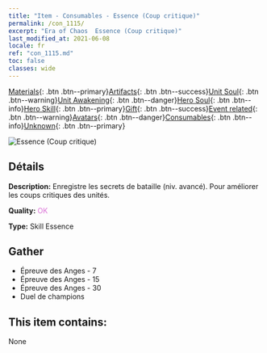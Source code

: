 ```yaml
---
title: "Item - Consumables - Essence (Coup critique)"
permalink: /con_1115/
excerpt: "Era of Chaos  Essence (Coup critique)"
last_modified_at: 2021-06-08
locale: fr
ref: "con_1115.md"
toc: false
classes: wide
---
```

 [Materials](/ItemsFR/){: .btn .btn--primary}[Artifacts](/ItemsFR/Artifacts/){: .btn .btn--success}[Unit Soul](/ItemsFR/UnitSoul/){: .btn .btn--warning}[Unit Awakening](/ItemsFR/UnitAwakening/){: .btn .btn--danger}[Hero Soul](/ItemsFR/HeroSoul/){: .btn .btn--info}[Hero Skill](/ItemsFR/HeroSkill/){: .btn .btn--primary}[Gift](/ItemsFR/Gift/){: .btn .btn--success}[Event related](/ItemsFR/Events/){: .btn .btn--warning}[Avatars](/ItemsFR/Avatars/){: .btn .btn--danger}[Consumables](/ItemsFR/Consumables/){: .btn .btn--info}[Unknown](/ItemsFR/Unknown/){: .btn .btn--primary}

 ![Essence (Coup critique)](/images/t/i_7006.png)

## Détails
 **Description:** Enregistre les secrets de bataille (niv. avancé). Pour améliorer les coups critiques des unités.

 **Quality:** <span style="color: #DA70D6">OK</span>

 **Type:** Skill Essence

## Gather

*    Épreuve des Anges - 7 
*    Épreuve des Anges - 15 
*    Épreuve des Anges - 30 
*    Duel de champions 

## This item contains:

  None

